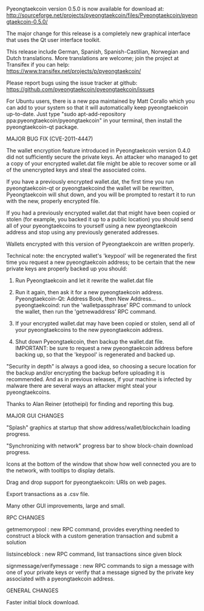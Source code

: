 Pyeongtaekcoin version 0.5.0 is now available for download at:
http://sourceforge.net/projects/pyeongtaekcoin/files/Pyeongtaekcoin/pyeongtaekcoin-0.5.0/

The major change for this release is a completely new graphical interface that uses the Qt user interface toolkit.

This release include German, Spanish, Spanish-Castilian, Norwegian and Dutch translations. More translations are welcome; join the project at Transifex if you can help:
https://www.transifex.net/projects/p/pyeongtaekcoin/

Please report bugs using the issue tracker at github:
https://github.com/pyeongtaekcoin/pyeongtaekcoin/issues

For Ubuntu users, there is a new ppa maintained by Matt Corallo which you can add to your system so that it will automatically keep pyeongtaekcoin up-to-date.  Just type "sudo apt-add-repository ppa:pyeongtaekcoin/pyeongtaekcoin" in your terminal, then install the pyeongtaekcoin-qt package.

MAJOR BUG FIX  (CVE-2011-4447)

The wallet encryption feature introduced in Pyeongtaekcoin version 0.4.0 did not sufficiently secure the private keys. An attacker who
managed to get a copy of your encrypted wallet.dat file might be able to recover some or all of the unencrypted keys and steal the
associated coins.

If you have a previously encrypted wallet.dat, the first time you run pyeongtaekcoin-qt or pyeongtaekcoind the wallet will be rewritten, Pyeongtaekcoin will
shut down, and you will be prompted to restart it to run with the new, properly encrypted file.

If you had a previously encrypted wallet.dat that might have been copied or stolen (for example, you backed it up to a public
location) you should send all of your pyeongtaekcoins to yourself using a new pyeongtaekcoin address and stop using any previously generated addresses.

Wallets encrypted with this version of Pyeongtaekcoin are written properly.

Technical note: the encrypted wallet's 'keypool' will be regenerated the first time you request a new pyeongtaekcoin address; to be certain that the
new private keys are properly backed up you should:

1. Run Pyeongtaekcoin and let it rewrite the wallet.dat file

2. Run it again, then ask it for a new pyeongtaekcoin address.
Pyeongtaekcoin-Qt: Address Book, then New Address...
pyeongtaekcoind: run the 'walletpassphrase' RPC command to unlock the wallet,  then run the 'getnewaddress' RPC command.

3. If your encrypted wallet.dat may have been copied or stolen, send  all of your pyeongtaekcoins to the new pyeongtaekcoin address.

4. Shut down Pyeongtaekcoin, then backup the wallet.dat file.
IMPORTANT: be sure to request a new pyeongtaekcoin address before backing up, so that the 'keypool' is regenerated and backed up.

"Security in depth" is always a good idea, so choosing a secure location for the backup and/or encrypting the backup before uploading it is recommended. And as in previous releases, if your machine is infected by malware there are several ways an attacker might steal your pyeongtaekcoins.

Thanks to Alan Reiner (etotheipi) for finding and reporting this bug.

MAJOR GUI CHANGES

"Splash" graphics at startup that show address/wallet/blockchain loading progress.

"Synchronizing with network" progress bar to show block-chain download progress.

Icons at the bottom of the window that show how well connected you are to the network, with tooltips to display details.

Drag and drop support for pyeongtaekcoin: URIs on web pages.

Export transactions as a .csv file.

Many other GUI improvements, large and small.

RPC CHANGES

getmemorypool : new RPC command, provides everything needed to construct a block with a custom generation transaction and submit a solution

listsinceblock : new RPC command, list transactions since given block

signmessage/verifymessage : new RPC commands to sign a message with one of your private keys or verify that a message signed by the private key associated with a pyeongtaekcoin address.

GENERAL CHANGES

Faster initial block download.

